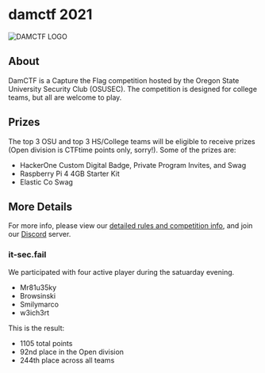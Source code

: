 # damctf 2021
![DAMCTF LOGO](https://storage.googleapis.com/damctf-2021-static/assets/DAM-CTF-2021-Banner.png)

## About
DamCTF is a Capture the Flag competition hosted by the Oregon State University Security Club (OSUSEC). The competition is designed for college teams, but all are welcome to play.
## Prizes
The top 3 OSU and top 3 HS/College teams will be eligible to receive prizes (Open division is CTFtime points only, sorry!). Some of the prizes are:

 - HackerOne Custom Digital Badge, Private Program Invites, and Swag
 - Raspberry Pi 4 4GB Starter Kit
 - Elastic Co Swag

## More Details
For more info, please view our [detailed rules and competition info](https://docs.google.com/document/d/1TGmL4Wzjs4Z-qF-DCC-ofcxn1SKbq6lPtTtLNqMpP_U/edit?usp=sharing), and join our [Discord](https://discord.gg/SYabQ2W) server.

### it-sec.fail
We participated with four active player during the satuarday evening.
 - Mr81u35ky
 - Browsinski
 - Smilymarco
 - w3ich3rt

This is the result:
 - 1105 total points
 - 92nd place in the Open division
 - 244th place across all teams

